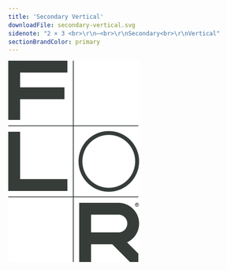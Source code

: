 ```yaml
---
title: 'Secondary Vertical'
downloadFile: secondary-vertical.svg
sidenote: "2 × 3 <br>\r\n—<br>\r\nSecondary<br>\r\nVertical"
sectionBrandColor: primary
---
```


![](secondary-vertical.svg?resize=133)